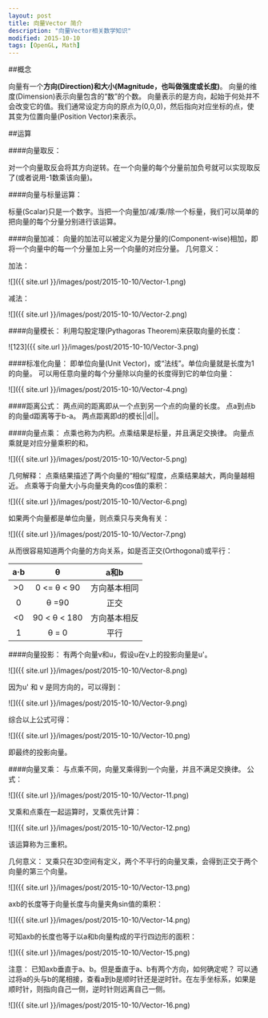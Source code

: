 ```yaml
---
layout: post
title: 向量Vector 简介
description: "向量Vector相关数学知识"
modified: 2015-10-10
tags: [OpenGL, Math]
---
```


##概念

向量有一个**方向(Direction)**和**大小(Magnitude，也叫做强度或长度)**。
向量的维度(Dimension)表示向量包含的“数”的个数。
向量表示的是方向，起始于何处并不会改变它的值。我们通常设定方向的原点为(0,0,0)，然后指向对应坐标的点，使其变为位置向量(Position Vector)来表示。

##运算

####向量取反：

对一个向量取反会将其方向逆转。在一个向量的每个分量前加负号就可以实现取反了(或者说用-1数乘该向量)。

####向量与标量运算：
	
标量(Scalar)只是一个数字。当把一个向量加/减/乘/除一个标量，我们可以简单的把向量的每个分量分别进行该运算。
	
####向量加减：
向量的加法可以被定义为是分量的(Component-wise)相加，即将一个向量中的每一个分量加上另一个向量的对应分量。
几何意义：

加法：

![]({{ site.url }}/images/post/2015-10-10/Vector-1.png)

减法：

![]({{ site.url }}/images/post/2015-10-10/Vector-2.png)
   

####向量模长：
利用勾股定理(Pythagoras Theorem)来获取向量的长度：

![123]({{ site.url }}/images/post/2015-10-10/Vector-3.png)

####标准化向量：
即单位向量(Unit Vector)，或“法线”。单位向量就是长度为1的向量。
可以用任意向量的每个分量除以向量的长度得到它的单位向量：

![]({{ site.url }}/images/post/2015-10-10/Vector-4.png)

####距离公式：
两点间的距离即从一个点到另一个点的向量的长度。
点a到点b的向量d距离等于b-a。
两点距离即d的模长||d||。

####向量点乘：
点乘也称为内积。点乘结果是标量，并且满足交换律。
向量点乘就是对应分量乘积的和。

![]({{ site.url }}/images/post/2015-10-10/Vector-5.png)

几何解释：
点乘结果描述了两个向量的“相似”程度，点乘结果越大，两向量越相近。
点乘等于向量大小与向量夹角的cos值的乘积：

![]({{ site.url }}/images/post/2015-10-10/Vector-6.png)

如果两个向量都是单位向量，则点乘只与夹角有关：

![]({{ site.url }}/images/post/2015-10-10/Vector-7.png)

从而很容易知道两个向量的方向关系，如是否正交(Orthogonal)或平行：

|a·b    |   θ   |	a和b   |
|:-----:|:-----:|:----:|
|>0 |	0 <= θ < 90|	方向基本相同   |
|0  |	θ =90  |正交
|<0 |	90 < θ < 180 |	 方向基本相反   |
|1  |	θ = 0 |  平行          |

####向量投影：
有两个向量v和u，假设u在v上的投影向量是u'。

![]({{ site.url }}/images/post/2015-10-10/Vector-8.png)

因为u' 和 v 是同方向的，可以得到：

![]({{ site.url }}/images/post/2015-10-10/Vector-9.png)

综合以上公式可得：

![]({{ site.url }}/images/post/2015-10-10/Vector-10.png)

即最终的投影向量。

####向量叉乘：
与点乘不同，向量叉乘得到一个向量，并且不满足交换律。
公式：

![]({{ site.url }}/images/post/2015-10-10/Vector-11.png)

叉乘和点乘在一起运算时，叉乘优先计算：

![]({{ site.url }}/images/post/2015-10-10/Vector-12.png)

该运算称为三重积。

几何意义：
叉乘只在3D空间有定义，两个不平行的向量叉乘，会得到正交于两个向量的第三个向量。

![]({{ site.url }}/images/post/2015-10-10/Vector-13.png)

axb的长度等于向量长度与向量夹角sin值的乘积：

![]({{ site.url }}/images/post/2015-10-10/Vector-14.png)

可知axb的长度也等于以a和b向量构成的平行四边形的面积：

![]({{ site.url }}/images/post/2015-10-10/Vector-15.png)

注意：
已知axb垂直于a、b。但是垂直于a、b有两个方向，如何确定呢？
可以通过将a的头与b的尾相接，查看a到b是顺时针还是逆时针。在左手坐标系，如果是顺时针，则指向自己一侧，逆时针则远离自己一侧。

![]({{ site.url }}/images/post/2015-10-10/Vector-16.png)
